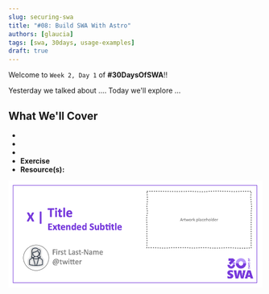 ```yaml
---
slug: securing-swa
title: "#08: Build SWA With Astro"
authors: [glaucia]
tags: [swa, 30days, usage-examples]
draft: true 
---
```


Welcome to `Week 2, Day 1` of **#30DaysOfSWA**!! 

Yesterday we talked about .... Today we'll explore ...


## What We'll Cover
 * 
 * 
 * 
 * **Exercise** 
 * **Resource(s):** 

![](../static/img/series/banner.png)
